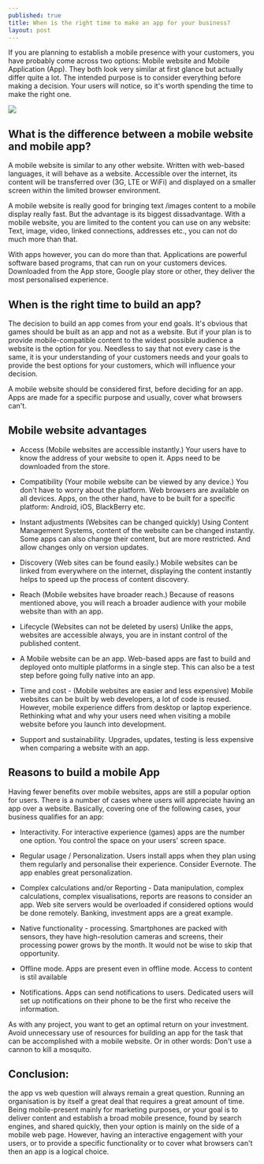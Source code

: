 ```yaml
---
published: true
title: When is the right time to make an app for your business?
layout: post
---
```

If you are planning to establish a mobile presence with your customers, you have probably come across two options: Mobile website and Mobile Application (App). They both look very similar at first glance but actually differ quite a lot. The intended purpose is to consider everything before making a decision. Your users will notice, so it's worth spending the time to make the right one.

![](https://dl.dropboxusercontent.com/s/s1okx31ksz568ps/cover.jpg)

## What is the difference between a mobile website and mobile app?
A mobile website is similar to any other website. Written with web-based languages, it will behave as a website. Accessible over the internet, its content will be transferred over (3G, LTE or WiFi) and displayed on a smaller screen within the limited browser environment.

A mobile website is really good for bringing text /images content to a mobile display really fast. But the advantage is its biggest dissadvantage. With a mobile website, you are limited to the content you can use on any website: Text, image, video, linked connections, addresses etc., you can not do much more than that. 


With apps however, you can do more than that. Applications are powerful software based programs, that can run on your customers devices. Downloaded from the App store, Google play store or other, they deliver the most personalised experience.


## When is the right time to build an app?


The decision to build an app comes from your end goals. It's obvious that games should be built as an app and not as a website. But if your plan is to provide mobile-compatible content to the widest possible audience a website is the option for you. Needless to say that not every case is the same, it is your understanding of your customers needs and your goals to provide the best options for your customers, which will influence your decision.


A mobile website should be considered first, before deciding for an app. Apps are made for a specific purpose and usually, cover what browsers can't.

## Mobile website advantages
 - Access (Mobile websites are accessible instantly.) Your users have to know the address of your website to open it. Apps need to be downloaded from the store.

- Compatibility (Your mobile website can be viewed by any device.) You don't have to worry about the platform. Web browsers are available on all devices. Apps, on the other hand, have to be built for a specific platform: Android, iOS, BlackBerry etc.

- Instant adjustments (Websites can be changed quickly) Using Content Management Systems, content of the website can be changed instantly. Some apps can also change their content, but are more restricted. And allow changes only on version updates.

- Discovery (Web sites can be found easily.) Mobile websites can be linked from everywhere on the internet, displaying the content instantly helps to speed up the process of content discovery.

- Reach (Mobile websites have broader reach.) Because of reasons mentioned above, you will reach a broader audience with your mobile website than with an app.

- Lifecycle (Websites can not be deleted by users) Unlike the apps, websites are accessible always, you are in instant control of the published content.

- A Mobile website can be an app. Web-based apps are fast to build and deployed onto multiple platforms in a single step. This can also be a test step before going fully native into an app.

- Time and cost - (Mobile websites are easier and less expensive) Mobile websites can be built by web developers, a lot of code is reused. However, mobile experience differs from desktop or laptop experience. Rethinking what and why your users need when visiting a mobile website before you launch into development.

- Support and sustainability. Upgrades, updates, testing is less expensive when comparing a website with an app.

## Reasons to build a mobile App

Having fewer benefits over mobile websites, apps are still a popular option for users. There is a number of cases where users will appreciate having an app over a website. Basically, covering one of the following cases, your business qualifies for an app:

- Interactivity. For interactive experience (games) apps are the number one option. You control the space on your users' screen space.

- Regular usage / Personalization. Users install apps when they plan using them regularly and personalise their experience. Consider Evernote. The app enables great personalization.

- Complex calculations and/or Reporting - Data manipulation, complex calculations, complex visualisations, reports are reasons to consider an app. Web site servers would be overloaded if considered options would be done remotely. Banking, investment apps are a great example.

- Native functionality - processing. Smartphones are packed with sensors, they have high-resolution cameras and screens, their processing power grows by the month. It would not be wise to skip that opportunity.

- Offline mode. Apps are present even in offline mode. Access to content is stil available

- Notifications. Apps can send notifications to users. Dedicated users will set up notifications on their phone to be the first who receive the information.

As with any project, you want to get an optimal return on your investment. Avoid unnecessary use of resources for building an app for the task that can be accomplished with a mobile website. Or in other words: Don't use a cannon to kill a mosquito.

## Conclusion:
the app vs web question will always remain a great question. Running an organisation is by itself a great deal that requires a great amount of time. Being mobile-present mainly for marketing purposes, or your goal is to deliver content and establish a broad mobile presence, found by search engines, and shared quickly, then your option is mainly on the side of a mobile web page.
However, having an interactive engagement with your users, or to provide a specific functionality or to cover what browsers can't then an app is a logical choice.